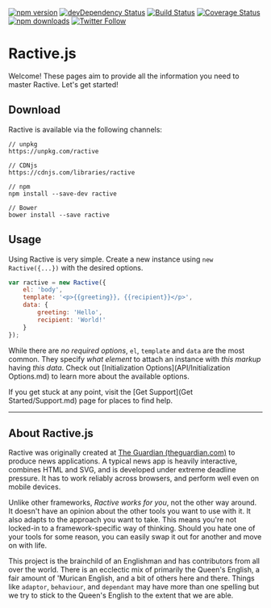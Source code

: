 [![npm version](https://img.shields.io/npm/v/ractive.svg?style=flat-square)](https://www.npmjs.com/package/ractive)
[![devDependency Status](https://img.shields.io/david/dev/ractivejs/ractive.svg?style=flat-square)](https://david-dm.org/RactiveJS/Ractive#info=devDependencies)
[![Build Status](https://img.shields.io/travis/ractivejs/ractive/dev.svg?style=flat-square)](https://travis-ci.org/ractivejs/ractive)
[![Coverage Status](https://img.shields.io/coveralls/ractivejs/ractive/dev.svg?style=flat-square)](https://coveralls.io/github/ractivejs/ractive?branch=dev)
[![npm downloads](https://img.shields.io/npm/dm/ractive.svg?style=flat-square)](https://www.npmjs.com/package/ractive)
[![Twitter Follow](https://img.shields.io/twitter/follow/ractivejs.svg?style=flat-square)](https://twitter.com/ractivejs)

# Ractive.js

Welcome! These pages aim to provide all the information you need to master Ractive. Let's get started!

## Download

Ractive is available via the following channels:

```
// unpkg
https://unpkg.com/ractive

// CDNjs
https://cdnjs.com/libraries/ractive

// npm
npm install --save-dev ractive

// Bower
bower install --save ractive
```


## Usage

Using Ractive is very simple. Create a new instance using `new Ractive({...})` with the desired options.

```js
var ractive = new Ractive({
    el: 'body',
    template: '<p>{{greeting}}, {{recipient}}</p>',
    data: {
        greeting: 'Hello',
        recipient: 'World!'
    }
});
```

While there are _no required options_, `el`, `template` and `data` are the most common. They specify _what element_ to attach an instance with _this markup_ having _this data_. Check out [Initialization Options](API/Initialization Options.md) to learn more about the available options.

If you get stuck at any point, visit the [Get Support](Get Started/Support.md) page for places to find help.

---

## About Ractive.js

Ractive was originally created at [The Guardian (theguardian.com)](https://www.theguardian.com/) to produce news applications. A typical news app is heavily interactive, combines HTML and SVG, and is developed under extreme deadline pressure. It has to work reliably across browsers, and perform well even on mobile devices.

Unlike other frameworks, *Ractive works for you*, not the other way around. It doesn't have an opinion about the other tools you want to use with it. It also adapts to the approach you want to take. This means you're not locked-in to a framework-specific way of thinking. Should you hate one of your tools for some reason, you can easily swap it out for another and move on with life.

This project is the brainchild of an Englishman and has contributors from all over the world. There is an ecclectic mix of primarily the Queen's English, a fair amount of 'Murican English, and a bit of others here and there. Things like `adaptor`, `behaviour`, and `dependant` may have more than one spelling but we try to stick to the Queen's English to the extent that we are able.
